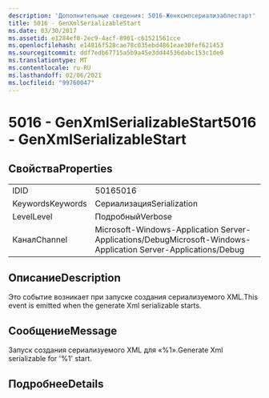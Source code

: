 ```yaml
---
description: 'Дополнительные сведения: 5016-Женксмлсериализаблестарт'
title: 5016 - GenXmlSerializableStart
ms.date: 03/30/2017
ms.assetid: e1284ef0-2ec9-4acf-8901-c61521561cce
ms.openlocfilehash: e14816f528cae78c035ebd4861eae30fef621453
ms.sourcegitcommit: ddf7edb67715a5b9a45e3dd44536dabc153c1de0
ms.translationtype: MT
ms.contentlocale: ru-RU
ms.lasthandoff: 02/06/2021
ms.locfileid: "99760047"
---
```

# <a name="5016---genxmlserializablestart"></a><span data-ttu-id="c299b-103">5016 - GenXmlSerializableStart</span><span class="sxs-lookup"><span data-stu-id="c299b-103">5016 - GenXmlSerializableStart</span></span>

## <a name="properties"></a><span data-ttu-id="c299b-104">Свойства</span><span class="sxs-lookup"><span data-stu-id="c299b-104">Properties</span></span>  
  
|||  
|-|-|  
|<span data-ttu-id="c299b-105">ID</span><span class="sxs-lookup"><span data-stu-id="c299b-105">ID</span></span>|<span data-ttu-id="c299b-106">5016</span><span class="sxs-lookup"><span data-stu-id="c299b-106">5016</span></span>|  
|<span data-ttu-id="c299b-107">Keywords</span><span class="sxs-lookup"><span data-stu-id="c299b-107">Keywords</span></span>|<span data-ttu-id="c299b-108">Сериализация</span><span class="sxs-lookup"><span data-stu-id="c299b-108">Serialization</span></span>|  
|<span data-ttu-id="c299b-109">Level</span><span class="sxs-lookup"><span data-stu-id="c299b-109">Level</span></span>|<span data-ttu-id="c299b-110">Подробный</span><span class="sxs-lookup"><span data-stu-id="c299b-110">Verbose</span></span>|  
|<span data-ttu-id="c299b-111">Канал</span><span class="sxs-lookup"><span data-stu-id="c299b-111">Channel</span></span>|<span data-ttu-id="c299b-112">Microsoft-Windows-Application Server-Applications/Debug</span><span class="sxs-lookup"><span data-stu-id="c299b-112">Microsoft-Windows-Application Server-Applications/Debug</span></span>|  
  
## <a name="description"></a><span data-ttu-id="c299b-113">Описание</span><span class="sxs-lookup"><span data-stu-id="c299b-113">Description</span></span>  

 <span data-ttu-id="c299b-114">Это событие возникает при запуске создания сериализуемого XML.</span><span class="sxs-lookup"><span data-stu-id="c299b-114">This event is emitted when the generate Xml serializable starts.</span></span>  
  
## <a name="message"></a><span data-ttu-id="c299b-115">Сообщение</span><span class="sxs-lookup"><span data-stu-id="c299b-115">Message</span></span>  

 <span data-ttu-id="c299b-116">Запуск создания сериализуемого XML для «%1».</span><span class="sxs-lookup"><span data-stu-id="c299b-116">Generate Xml serializable for '%1' start.</span></span>  
  
## <a name="details"></a><span data-ttu-id="c299b-117">Подробнее</span><span class="sxs-lookup"><span data-stu-id="c299b-117">Details</span></span>
